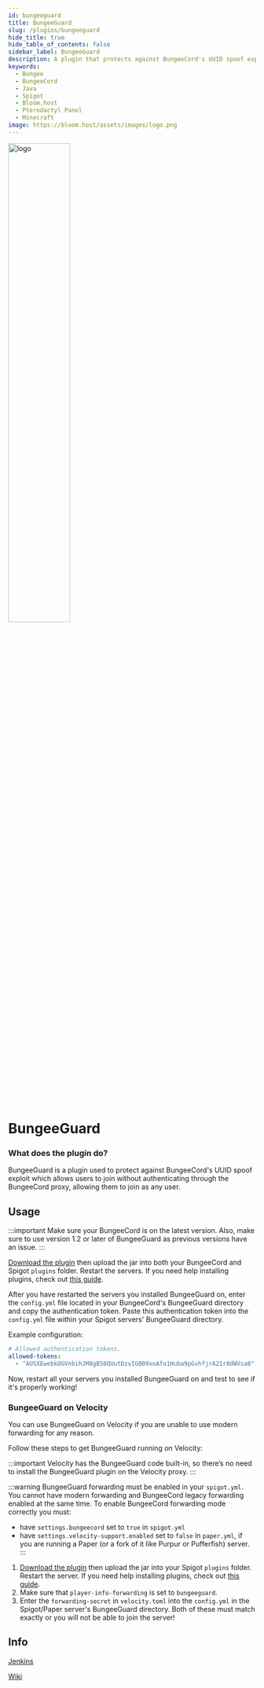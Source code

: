 ```yaml
---
id: bungeeguard
title: BungeeGuard
slug: /plugins/bungeeguard
hide_title: true
hide_table_of_contents: false
sidebar_label: BungeeGuard
description: A plugin that protects against BungeeCord's UUID spoof exploit.
keywords:
  - Bungee
  - BungeeCord
  - Java
  - Spigot
  - Bloom.host
  - Pterodactyl Panel
  - Minecraft
image: https://bloom.host/assets/images/logo.png
---
```


<div class="text--center">
<img src="https://bloom.host/logo-white.svg" alt="logo" height="50%" width="50%"/>
<h1>BungeeGuard</h1>
</div>

### What does the plugin do?

BungeeGuard is a plugin used to protect against BungeeCord's UUID spoof exploit which allows users to join without authenticating through the BungeeCord proxy, allowing them to join as any user.  

## Usage

:::important
Make sure your BungeeCord is on the latest version. Also, make sure to use version 1.2 or later of BungeeGuard as previous versions have an issue.
:::

[Download the plugin](https://ci.lucko.me/job/BungeeGuard/lastBuild/artifact/bungeeguard-universal/target/BungeeGuard.jar) then upload the jar into both your BungeeCord and Spigot `plugins` folder. Restart the servers. If you need help installing plugins, check out [this guide](/installing-plugins).  

After you have restarted the servers you installed BungeeGuard on, enter the `config.yml` file located in your BungeeCord's BungeeGuard directory and copy the authentication token. Paste this authentication token into the `config.yml` file within your Spigot servers' BungeeGuard directory.  

Example configuration:
```YAML
# Allowed authentication tokens.  
allowed-tokens:
  - "AUSXEwebkOGVnbihJM8gBS0QUutDzvIG009xoAfo1Huba9pGvhfjrA21r8dWVsa8"
```
Now, restart all your servers you installed BungeeGuard on and test to see if it's properly working!  
### BungeeGuard on Velocity
You can use BungeeGuard on Velocity if you are unable to use modern forwarding for any reason.

Follow these steps to get BungeeGuard running on Velocity:

:::important
Velocity has the BungeeGuard code built-in, so there’s no need to install the BungeeGuard plugin on the Velocity proxy.
:::

:::warning
BungeeGuard forwarding must be enabled in your `spigot.yml`. You cannot have modern forwarding and BungeeCord legacy forwarding enabled at the same time.
To enable BungeeCord forwarding mode correctly you must:
- have `settings.bungeecord` set to `true` in `spigot.yml`
- have `settings.velocity-support.enabled` set to `false` in `paper.yml`, if you are running a Paper (or a fork of it like Purpur or Pufferfish) server.
:::

1. [Download the plugin](https://ci.lucko.me/job/BungeeGuard/lastBuild/artifact/bungeeguard-universal/target/BungeeGuard.jar) then upload the jar into your Spigot `plugins` folder. Restart the server. If you need help installing plugins, check out [this guide](/installing-plugins).
2. Make sure that `player-info-forwarding` is set to `bungeeguard`.
3. Enter the `forwarding-secret` in `velocity.toml` into the `config.yml` in the Spigot/Paper server's BungeeGuard directory. Both of these must match exactly or you will not be able to join the server!

## Info
[Jenkins](https://ci.lucko.me/job/BungeeGuard/)  

[Wiki](https://github.com/lucko/BungeeGuard)
